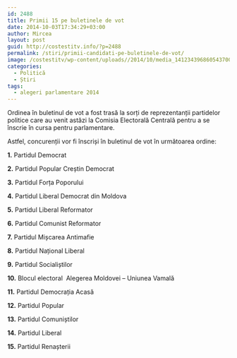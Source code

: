 ```yaml
---
id: 2488
title: Primii 15 pe buletinele de vot
date: 2014-10-03T17:34:29+03:00
author: Mircea
layout: post
guid: http://costestitv.info/?p=2488
permalink: /stiri/primii-candidati-pe-buletinele-de-vot/
image: /costestitv/wp-content/uploads//2014/10/media_141234396860543700.jpg
categories:
  - Politică
  - Știri
tags:
  - alegeri parlamentare 2014
---
```

Ordinea în buletinul de vot a fost trasă la sorți de reprezentanții partidelor politice care au venit astăzi la Comisia Electorală Centrală pentru a se înscrie în cursa pentru parlamentare. <!--more-->

Astfel, concurenții vor fi înscriși în buletinul de vot în următoarea ordine:

**1.** Partidul Democrat

**2.** Partidul Popular Creștin Democrat

**3.** Partidul Forța Poporului

**4.** Partidul Liberal Democrat din Moldova

**5.** Partidul Liberal Reformator

**6.** Partidul Comunist Reformator

**7.** Partidul Mișcarea Antimafie

**8.** Partidul Național Liberal

**9.** Partidul Socialiștilor

**10.** Blocul electoral  Alegerea Moldovei – Uniunea Vamală

**11.** Partidul Democrația Acasă

**12.** Partidul Popular

**13.** Partidul Comuniștilor

**14.** Partidul Liberal

**15.** Partidul Renașterii